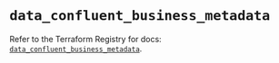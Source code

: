 # `data_confluent_business_metadata`

Refer to the Terraform Registry for docs: [`data_confluent_business_metadata`](https://registry.terraform.io/providers/confluentinc/confluent/2.9.0/docs/data-sources/business_metadata).
